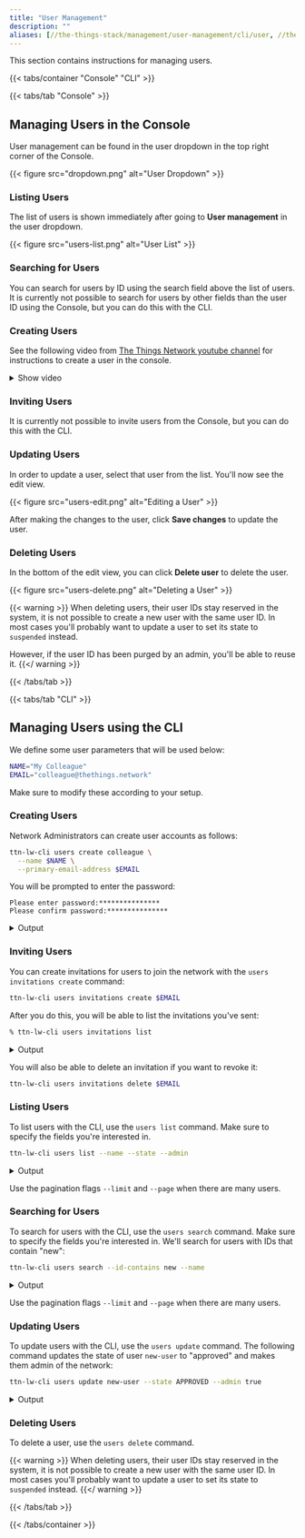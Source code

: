 ```yaml
---
title: "User Management"
description: ""
aliases: [//the-things-stack/management/user-management/cli/user, //the-things-stack/management/user-management/console/user, /getting-started/user-management/user]
---
```


This section contains instructions for managing users.

<!--more-->

{{< tabs/container "Console" "CLI" >}}

{{< tabs/tab "Console" >}}

## Managing Users in the Console

User management can be found in the user dropdown in the top right corner of the Console.

{{< figure src="dropdown.png" alt="User Dropdown" >}}

### Listing Users

The list of users is shown immediately after going to **User management** in the user dropdown.

{{< figure src="users-list.png" alt="User List" >}}

### Searching for Users

You can search for users by ID using the search field above the list of users. It is currently not possible to search for users by other fields than the user ID using the Console, but you can do this with the CLI.

### Creating Users

See the following video from [The Things Network youtube channel](https://youtu.be/vxXKBEQxLq0) for instructions to create a user in the console.

<details><summary>Show video</summary>
{{< youtube "vxXKBEQxLq0" >}}
</details>

### Inviting Users

It is currently not possible to invite users from the Console, but you can do this with the CLI.

### Updating Users

In order to update a user, select that user from the list. You'll now see the edit view.

{{< figure src="users-edit.png" alt="Editing a User" >}}

After making the changes to the user, click **Save changes** to update the user.

### Deleting Users

In the bottom of the edit view, you can click **Delete user** to delete the user.

{{< figure src="users-delete.png" alt="Deleting a User" >}}

{{< warning >}} When deleting users, their user IDs stay reserved in the system, it is not possible to create a new user with the same user ID. In most cases you'll probably want to update a user to set its state to `suspended` instead.

However, if the user ID has been purged by an admin, you'll be able to reuse it. {{</ warning >}}

{{< /tabs/tab >}}

{{< tabs/tab "CLI" >}}

## Managing Users using the CLI

We define some user parameters that will be used below:

```bash
NAME="My Colleague"
EMAIL="colleague@thethings.network"
```

Make sure to modify these according to your setup.

### Creating Users

Network Administrators can create user accounts as follows:

```bash
ttn-lw-cli users create colleague \
  --name $NAME \
  --primary-email-address $EMAIL
```

You will be prompted to enter the password:

```
Please enter password:***************
Please confirm password:***************
```

<details><summary>Output</summary>

```json
{
  "ids": {
    "user_id": "colleague"
  },
  "created_at": "2019-12-19T10:54:53.677Z",
  "updated_at": "2019-12-19T10:54:53.677Z",
  "name": "My Colleague",
  "contact_info": [
    {
      "contact_method": "CONTACT_METHOD_EMAIL",
      "value": "colleague@thethings.network"
    }
  ],
  "primary_email_address": "colleague@thethings.network",
  "password_updated_at": "2019-12-19T10:54:53.674Z",
  "state": "STATE_APPROVED"
}
```
</details>

### Inviting Users

You can create invitations for users to join the network with the `users invitations create` command:

```bash
ttn-lw-cli users invitations create $EMAIL
```

After you do this, you will be able to list the invitations you've sent:

```bash
% ttn-lw-cli users invitations list
```

<details><summary>Output</summary>

```json
[{
  "email": "colleague@thethings.network",
  "token": "MW7INQWYOE46GLP3AEFQEHR5XIKRYPSRAXFF3CUCLIQPPQ3BNBLQ",
  "expires_at": "2019-12-26T11:41:29.485Z",
  "created_at": "2019-12-19T11:41:29.486Z",
  "updated_at": "2019-12-19T11:41:29.486Z"
}]
```
</details>

You will also be able to delete an invitation if you want to revoke it:

```bash
ttn-lw-cli users invitations delete $EMAIL
```

### Listing Users

To list users with the CLI, use the `users list` command. Make sure to specify the fields you're interested in.

```bash
ttn-lw-cli users list --name --state --admin
```

<details><summary>Output</summary>

```json
[{
  "ids": {
    "user_id": "new-user"
  },
  "created_at": "2019-12-19T09:10:31.426Z",
  "updated_at": "2019-12-19T09:10:40.527Z",
  "name": "New User"
}, {
  "ids": {
    "user_id": "admin"
  },
  "created_at": "2019-12-18T14:54:12.723Z",
  "updated_at": "2019-12-18T14:54:12.723Z",
  "state": "STATE_APPROVED",
  "admin": true
}]
```
</details>

Use the pagination flags `--limit` and `--page` when there are many users.

### Searching for Users

To search for users with the CLI, use the `users search` command. Make sure to specify the fields you're interested in. We'll search for users with IDs that contain "new":

```bash
ttn-lw-cli users search --id-contains new --name
```

<details><summary>Output</summary>

```json
[{
  "ids": {
    "user_id": "new-user"
  },
  "created_at": "2019-12-19T09:10:31.426Z",
  "updated_at": "2019-12-19T09:10:40.527Z",
  "name": "New User"
}]
```
</details>

Use the pagination flags `--limit` and `--page` when there are many users.

### Updating Users

To update users with the CLI, use the `users update` command. The following command updates the state of user `new-user` to "approved" and makes them admin of the network:

```bash
ttn-lw-cli users update new-user --state APPROVED --admin true
```

<details><summary>Output</summary>

```json
{
  "ids": {
    "user_id": "new-user"
  },
  "created_at": "2019-12-19T09:10:31.426Z",
  "updated_at": "2019-12-19T11:44:39.609Z",
  "state": "STATE_APPROVED",
  "admin": true
}
```
</details>

### Deleting Users

To delete a user, use the `users delete` command.

{{< warning >}} When deleting users, their user IDs stay reserved in the system, it is not possible to create a new user with the same user ID. In most cases you'll probably want to update a user to set its state to `suspended` instead. {{</ warning >}}

{{< /tabs/tab >}}

{{< /tabs/container >}}
